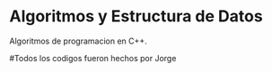 # Algoritmos y Estructura de Datos
Algoritmos de programacion en C++.

#Todos los codigos fueron hechos por Jorge
